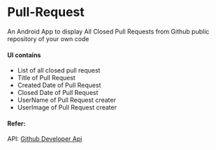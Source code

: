 # Pull-Request

An Android App to display All Closed Pull Requests from Github public repository of your own code

<h4>UI contains</h4>
<ul>
  <li>List of all closed pull request</li>
  <li>Title of Pull Request</li>
  <li>Created Date of Pull Request</li>
  <li>Closed Date of Pull Request</li>
  <li>UserName of Pull Request creater</li>
  <li>UserImage of Pull Request creater</li>
</ul>

<h4>Refer:</h4>
API: <a href="https://developer.github.com/v3/" target="_blank">Github Developer Api</a>
  
